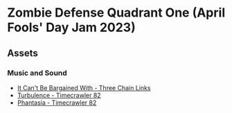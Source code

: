 # Zombie Defense Quadrant One (April Fools' Day Jam 2023)

## Assets
### Music and Sound
  - [It Can't Be Bargained With - Three Chain Links](https://freemusicarchive.org/music/Three_Chain_Links/The_Happiest_Days_Of_Our_Lives/Three_Chain_Links_-_05_-_It_Cant_Be_Bargained_With/)
  - [Turbulence - Timecrawler 82](https://freemusicarchive.org/music/Timecrawler_82/infinity/turbulence-1/)
  - [Phantasia - Timecrawler 82](https://freemusicarchive.org/music/Timecrawler_82/infinity/phantasia/)